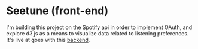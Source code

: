 # Seetune (front-end)

I'm building this project on the Spotify api in order to implement OAuth, and explore d3.js as a means to visualize data related to listening preferences. It's live at [](http://seetune.herokuapp.com) goes with this [backend](https://github.com/dsdunn/seetune_backend).

